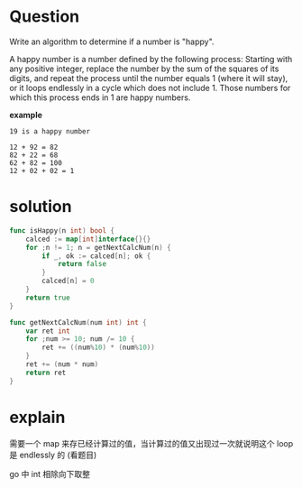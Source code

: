 # Question
Write an algorithm to determine if a number is "happy".

A happy number is a number defined by the following process: Starting with any positive integer, replace the number by the sum of the squares of its digits, and repeat the process until the number equals 1 (where it will stay), or it loops endlessly in a cycle which does not include 1. Those numbers for which this process ends in 1 are happy numbers. 

**example**
```
19 is a happy number

12 + 92 = 82
82 + 22 = 68
62 + 82 = 100
12 + 02 + 02 = 1
```

# solution
```go
func isHappy(n int) bool {
    calced := map[int]interface{}{}
    for ;n != 1; n = getNextCalcNum(n) {
        if _, ok := calced[n]; ok {
            return false
        }
        calced[n] = 0
    }
    return true
}

func getNextCalcNum(num int) int {
    var ret int 
    for ;num >= 10; num /= 10 {
        ret += ((num%10) * (num%10))
    }
    ret += (num * num)
    return ret
}
```
# explain
需要一个 map 来存已经计算过的值，当计算过的值又出现过一次就说明这个 loop 是 endlessly 的 (看题目)  

go 中 int 相除向下取整
